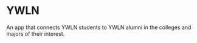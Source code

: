 # YWLN
An app that connects YWLN students to YWLN alumni in the colleges and majors of their interest.
